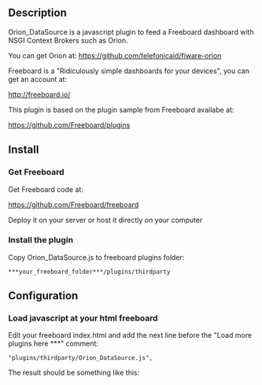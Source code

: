Description
-----------
Orion_DataSource is a javascript plugin to feed a Freeboard dashboard with NSGI Context Brokers such as Orion.

You can get Orion at: https://github.com/telefonicaid/fiware-orion

Freeboard is a "Ridiculously simple dashboards for your devices", you can get an account at: 

http://freeboard.io/

This plugin is based on the plugin sample from Freeboard availabe at:

https://github.com/Freeboard/plugins


Install
-----

### Get Freeboard

Get Freeboard code at: 

https://github.com/Freeboard/freeboard

Deploy it on your server or host it directly on your computer


### Install the plugin

Copy Orion_DataSource.js to freeboard plugins folder:

	***your_freeboard_folder***/plugins/thirdparty


Configuration
-----

### Load javascript at your html freeboard
Edit your freeboard index.html and add the next line before the "Load more plugins here ***" comment:

	"plugins/thirdparty/Orion_DataSource.js",


The result should be something like this:
	<script type="text/javascript">

		head.js("js/freeboard+plugins.min.js",
			"plugins/thirdparty/Orion_Datasource.js",
			// *** Load more plugins here ***
Usage
-----
### Add new datasource
Load on the browser your freeboard index.html and click to add new datasource.

Choose "Orion Data Source" and give it a name.

###Configure Orion Data Source
You will have to indicate the next information:
* **Host**: the Host (IP:PORT) of your Orion service.
* **ThingProxy**: a CORS proxy needed if your Orion server does not have CORS enabled.
* **Fiware-Service**: your fiware-service name.
* **Type**: your entity type.
* **ID**: your entity ID.
* **Advanced**: (only advanced users) You can tick it if you know how is the NGSI JSON document and you want to access to extra information.
* **Refresh every**: It's the polling time.

![General ](https://pdihub.hi.inet/iot/iot-partnerintegration/raw/freeboard-orion-plugin/Freeboard%20Plugins/CB/img/Orion_DataSource.png "CounterBroker_DataSource settings example")
